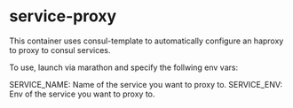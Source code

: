 # service-proxy

This container uses consul-template to automatically configure an haproxy to proxy to consul services.

To use, launch via marathon and specify the follwing env vars:

SERVICE_NAME: Name of the service you want to proxy to.
SERVICE_ENV: Env of the service you want to proxy to.
